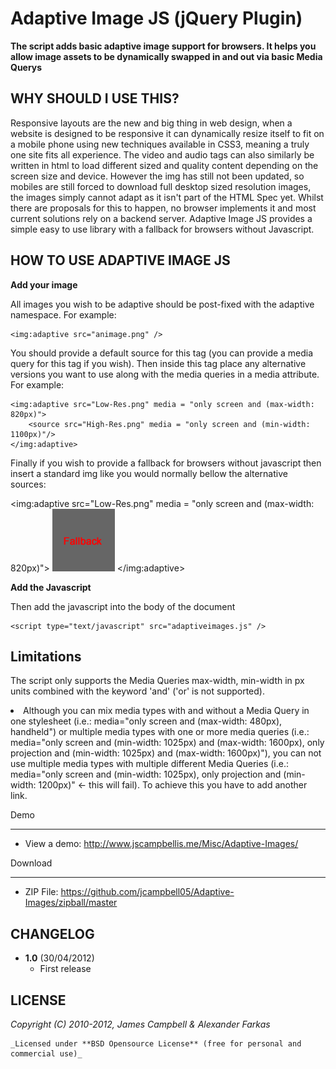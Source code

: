 Adaptive Image JS (jQuery Plugin)
============================

**The script adds basic adaptive image support for browsers. It helps you allow image assets to be dynamically swapped in and out via basic Media Querys**  

WHY SHOULD I USE THIS?
---------------------------------------------

Responsive layouts are the new and big thing in web design, when a website is designed to be responsive it can dynamically resize itself to fit on a mobile phone using new techniques available in CSS3, meaning a truly one site fits all experience. The video and audio tags can also similarly be written in html to load different sized and quality content depending on the screen size and device. However the img has still not been updated, so mobiles are still forced to download full desktop sized resolution images, the images simply cannot adapt as it isn't part of the HTML Spec yet. Whilst there are proposals for this to happen, no browser implements it and most current solutions rely on a backend server. Adaptive Image JS provides a simple easy to use library with a fallback for browsers without Javascript.

HOW TO USE ADAPTIVE IMAGE JS
--------------------------------------------------

**Add your image**

All images you wish to be adaptive should be post-fixed with the adaptive namespace. For example:

	<img:adaptive src="animage.png" />

You should provide a default source for this tag (you can provide a media query for this tag if you wish). Then inside this tag place any alternative versions you want to use along with the media queries in a media attribute. For example: 

	<img:adaptive src="Low-Res.png" media = "only screen and (max-width: 820px)">
		<source src="High-Res.png" media = "only screen and (min-width: 1100px)"/>
	</img:adaptive>

Finally if you wish to provide a fallback for browsers without javascript then insert a standard img like you would normally bellow the alternative sources:

<img:adaptive src="Low-Res.png" media = "only screen and (max-width: 820px)">
		<source src="High-Res.png" media = "only screen and (min-width: 1100px)"/>
		<img src="Fallback.png"/>
	</img:adaptive>

**Add the Javascript**

Then add the javascript into the body of the document

	<script type="text/javascript" src="adaptiveimages.js" />

Limitations
---------

The script only supports the Media Queries max-width, min-width in px units combined with the keyword 'and' ('or' is not supported).</li>
	<li>Although you can mix media types with and without a Media Query in one stylesheet (i.e.: media="only screen and (max-width: 480px), handheld") or multiple media types with one or more media queries (i.e.: media="only screen and (min-width: 1025px) and (max-width: 1600px), only projection and (min-width: 1025px) and (max-width: 1600px)"), you can not use multiple media types with multiple different Media Queries (i.e.: media="only screen and (min-width: 1025px), only projection and (min-width: 1200px)" &lt;- this will fail). To achieve this you have to add another link.

Demo
____

* View a demo: <http://www.jscampbellis.me/Misc/Adaptive-Images/>

Download
________

* ZIP File: <https://github.com/jcampbell05/Adaptive-Images/zipball/master>


CHANGELOG
---------

* **1.0** (30/04/2012)
  * First release


LICENSE
-------

  _Copyright (C) 2010-2012, James Campbell & Alexander Farkas_  

	_Licensed under **BSD Opensource License** (free for personal and commercial use)_
